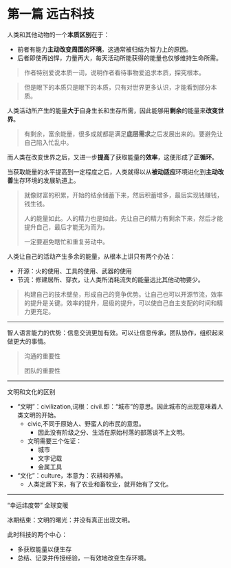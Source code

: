 # 第一篇 远古科技

人类和其他动物的一个**本质区别**在于：

- 前者有能力**主动改变周围的环境**，这通常被归结为智力上的原因。
- 后者即使再凶悍，力量再大，每天活动所能获得的能量也仅够维持生命所需。

> 作者特别爱说本质一词，说明作者看待事物爱追求本质，探究根本。

> 但是眼下的本质只是眼下的本质，只有对世界更多认识，才能看到部分本质。



人类活动所产生的能量**大于**自身生长和生存所需，因此能够用**剩余**的能量来**改变世界**。

> 有剩余，富余能量，很多成就都是满足**底层需求**之后发展出来的。要避免让自己陷入忙乱中。



而人类在改变世界之后，又进一步**提高**了获取能量的**效率**，这便形成了**正循环**。

当获取能量的水平提高到一定程度之后，人类就得以从**被动适应**环境进化到**主动改善**生存环境的发展轨道上。

> 就像财富的积累，开始的结余储蓄下来，然后积蓄增多，最后实现钱赚钱，钱生钱。
>
> 人的能量如此。人的精力也是如此，先让自己的精力有剩余下来，然后才能提升自己，最后才能无为而为。
>
> 一定要避免瞎忙和重复劳动中。



人类让自己的活动产生多余的能量，从根本上讲只有两个办法：

- 开源：火的使用、工具的使用、武器的使用
- 节流：修建居所、穿衣，让人类所消耗流失的能量远比其他动物要少。

> 构建自己的技术壁垒，形成自己的竞争优势。让自己也可以开源节流，效率的提升是关键。效率的提升，层级的提升，可以使自己自主支配的时间和精力更充足。



----

智人语言能力的优势：信息交流更加有效。可以让信息传承，团队协作，组织起来做更大的事情。

> 沟通的重要性
>
> 团队的重要性





----

文明和文化的区别

- “文明”：civilization,词根：civil.即：“城市”的意思。因此城市的出现意味着人类文明的开始。
  - civic,不同于原始人、野蛮人的市民的意思。
    - 因此没有阶级之分、生活在原始村落的部落谈不上文明。
  - 文明需要三个佐证：
    - 城市
    - 文字记载
    - 金属工具
- “文化”：culture，本意为：农耕和养殖。
  - 人类定居下来，有了农业和畜牧业，就开始有了文化。





----

“幸运纬度带”     全球变暖

冰期结束：文明的曙光：并没有真正出现文明。

此时科技的两个中心：

- 多获取能量以便生存
- 总结、记录并传授经验，一有效地改变生存环境。